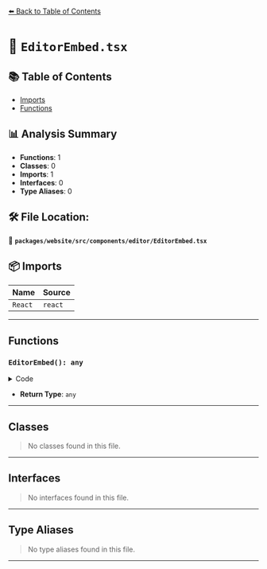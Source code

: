 [⬅️ Back to Table of Contents](../../../../../index.md)

# 📄 `EditorEmbed.tsx`

## 📚 Table of Contents

- [Imports](#imports)
- [Functions](#functions)

## 📊 Analysis Summary

- **Functions**: 1
- **Classes**: 0
- **Imports**: 1
- **Interfaces**: 0
- **Type Aliases**: 0

## 🛠️ File Location:
📂 **`packages/website/src/components/editor/EditorEmbed.tsx`**

## 📦 Imports

| Name | Source |
|------|--------|
| `React` | `react` |


---

## Functions

### `EditorEmbed(): any`

<details><summary>Code</summary>

```ts
() => (
  <div id={editorEmbedId} style={{ height: '100%' }} />
)
```
</details>

- **Return Type**: `any`

---

## Classes

> No classes found in this file.


---

## Interfaces

> No interfaces found in this file.


---

## Type Aliases

> No type aliases found in this file.


---